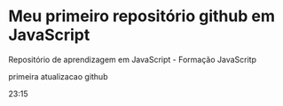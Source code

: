 # Meu primeiro repositório github em JavaScript
Repositório de aprendizagem em JavaScript - Formação JavaScritp 

primeira atualizacao github

 23:15
